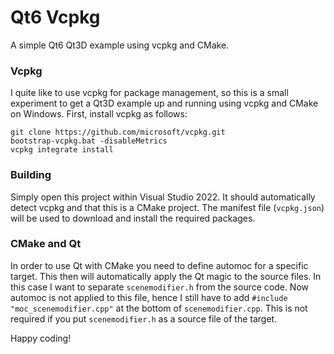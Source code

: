 # Qt6 Vcpkg

A simple Qt6 Qt3D example using vcpkg and CMake.

### Vcpkg

I quite like to use vcpkg for package management, so this is a small experiment to get a Qt3D example up and running using vcpkg and CMake on Windows. First, install vcpkg as follows:

```shell
git clone https://github.com/microsoft/vcpkg.git
bootstrap-vcpkg.bat -disableMetrics
vcpkg integrate install
```

### Building

Simply open this project within Visual Studio 2022. It should automatically detect vcpkg and that this is a CMake project. The manifest file (`vcpkg.json`) will be used to download and install the required packages.

### CMake and Qt

In order to use Qt with CMake you need to define automoc for a specific target. This then will automatically apply the Qt magic to the source files. In this case I want to separate `scenemodifier.h` from the source code. Now automoc is not applied to this file, hence I still have to add `#include "moc_scenemodifier.cpp"` at the bottom of `scenemodifier.cpp`. This is not required if you put `scenemodifier.h` as a source file of the target.

Happy coding!
